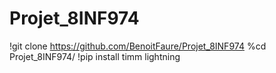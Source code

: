 # Projet_8INF974

!git clone https://github.com/BenoitFaure/Projet_8INF974
%cd Projet_8INF974/
!pip install timm lightning